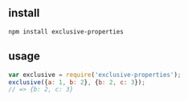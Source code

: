 
## install

```
npm install exclusive-properties
```

## usage

```js
var exclusive = require('exclusive-properties');
exclusive({a: 1, b: 2}, {b: 2, c: 3});
// => {b: 2, c: 3}
```


